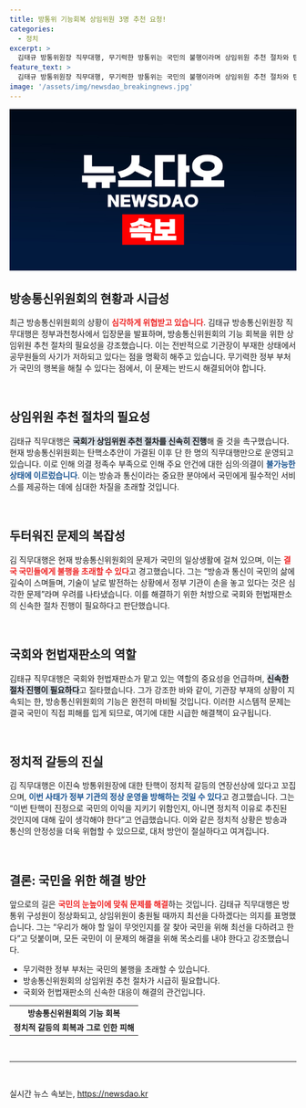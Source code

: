 ```yaml
---
title: 방통위 기능회복 상임위원 3명 추천 요청!
categories:
  - 정치
excerpt: >
  김태규 방통위원장 직무대행, 무기력한 방통위는 국민의 불행이라며 상임위원 추천 절차와 탄핵 심판의 속속 진행을 촉구했다. 기관장의 부재로 방송·통신 업무가 마비된 상황에서, 국민을 위한 최선의 노력을 이어가겠다 선언했다.
feature_text: >
  김태규 방통위원장 직무대행, 무기력한 방통위는 국민의 불행이라며 상임위원 추천 절차와 탄핵 심판의 속속 진행을 촉구했다. 기관장의 부재로 방송·통신 업무가 마비된 상황에서, 국민을 위한 최선의 노력을 이어가겠다 선언했다.
image: '/assets/img/newsdao_breakingnews.jpg'
---
```


<p><img src="/assets/img/newsdao_breakingnews.jpg" alt="implanttips 속보" /></p>

<h2 data-ke-size="size26">방송통신위원회의 현황과 시급성</h2>

<p data-ke-size="size16">최근 방송통신위원회의 상황이 <b><span style="color: #ee2323;">심각하게 위협받고 있습니다</span></b>. 김태규 방송통신위원장 직무대행은 정부과천청사에서 입장문을 발표하며, 방송통신위원회의 기능 회복을 위한 상임위원 추천 절차의 필요성을 강조했습니다. 이는 전반적으로 기관장이 부재한 상태에서 공무원들의 사기가 저하되고 있다는 점을 명확히 해주고 있습니다. 무기력한 정부 부처가 국민의 행복을 해칠 수 있다는 점에서, 이 문제는 반드시 해결되어야 합니다.</p>

<p data-ke-size="size16">&nbsp;</p>

<h2 data-ke-size="size26">상임위원 추천 절차의 필요성</h2>

<p data-ke-size="size16">김태규 직무대행은 <b><span style="background-color: #21538527;">국회가 상임위원 추천 절차를 신속히 진행</span></b>해 줄 것을 촉구했습니다. 현재 방송통신위원회는 탄핵소추안이 가결된 이후 단 한 명의 직무대행만으로 운영되고 있습니다. 이로 인해 의결 정족수 부족으로 인해 주요 안건에 대한 심의·의결이 <b><span style="color: #1a5490;">불가능한 상태에 이르렀습니다</span></b>. 이는 방송과 통신이라는 중요한 분야에서 국민에게 필수적인 서비스를 제공하는 데에 심대한 차질을 초래할 것입니다.</p>

<p data-ke-size="size16">&nbsp;</p>

<h2 data-ke-size="size26">두터워진 문제의 복잡성</h2>

<p data-ke-size="size16">김 직무대행은 현재 방송통신위원회의 문제가 국민의 일상생활에 걸쳐 있으며, 이는 <b><span style="color: #ee2323;">결국 국민들에게 불행을 초래할 수 있다</span></b>고 경고했습니다. 그는 “방송과 통신이 국민의 삶에 깊숙이 스며들며, 기술이 날로 발전하는 상황에서 정부 기관이 손을 놓고 있다는 것은 심각한 문제”라며 우려를 나타냈습니다. 이를 해결하기 위한 처방으로 국회와 헌법재판소의 신속한 절차 진행이 필요하다고 판단했습니다.</p>

<p data-ke-size="size16">&nbsp;</p>

<h2 data-ke-size="size26">국회와 헌법재판소의 역할</h2>

<p data-ke-size="size16">김태규 직무대행은 국회와 헌법재판소가 맡고 있는 역할의 중요성을 언급하며, <b><span style="background-color: #21538527;">신속한 절차 진행이 필요하다</span></b>고 질타했습니다. 그가 강조한 바와 같이, 기관장 부재의 상황이 지속되는 한, 방송통신위원회의 기능은 완전히 마비될 것입니다. 이러한 시스템적 문제는 결국 국민이 직접 피해를 입게 되므로, 여기에 대한 시급한 해결책이 요구됩니다.</p>

<p data-ke-size="size16">&nbsp;</p>

<h2 data-ke-size="size26">정치적 갈등의 진실</h2>

<p data-ke-size="size16">김 직무대행은 이진숙 방통위원장에 대한 탄핵이 정치적 갈등의 연장선상에 있다고 꼬집으며, <b><span style="color: #1a5490;">이번 사태가 정부 기관의 정상 운영을 방해하는 것일 수 있다</span></b>고 경고했습니다. 그는 “이번 탄핵이 진정으로 국민의 이익을 지키기 위함인지, 아니면 정치적 이유로 추진된 것인지에 대해 깊이 생각해야 한다”고 언급했습니다. 이와 같은 정치적 상황은 방송과 통신의 안정성을 더욱 위협할 수 있으므로, 대처 방안이 절실하다고 여겨집니다.</p>

<p data-ke-size="size16">&nbsp;</p>

<h2 data-ke-size="size26">결론: 국민을 위한 해결 방안</h2>

<p data-ke-size="size16">앞으로의 길은 <b><span style="color: #ee2323;">국민의 눈높이에 맞춰 문제를 해결</span></b>하는 것입니다. 김태규 직무대행은 방통위 구성원이 정상화되고, 상임위원이 충원될 때까지 최선을 다하겠다는 의지를 표명했습니다. 그는 “우리가 해야 할 일이 무엇인지를 잘 찾아 국민을 위해 최선을 다하려고 한다”고 덧붙이며, 모든 국민이 이 문제의 해결을 위해 목소리를 내야 한다고 강조했습니다.</p>

<ul>
    <li>무기력한 정부 부처는 국민의 불행을 초래할 수 있습니다.</li>
    <li>방송통신위원회의 상임위원 추천 절차가 시급히 필요합니다.</li>
    <li>국회와 헌법재판소의 신속한 대응이 해결의 관건입니다.</li>
</ul>

<table>
    <tr>
        <td style="text-align: center; height: 17px;"><b>방송통신위원회의 기능 회복</b></td>
    </tr>
    <tr>
        <td style="text-align: center; height: 17px;"><b>정치적 갈등의 회복과 그로 인한 피해</b></td>
    </tr>
</table>

<p data-ke-size="size16">&nbsp;</p> 

<hr>

<p data-ke-size="size16">&nbsp;</p>
실시간 뉴스 속보는, <a href="https://newsdao.kr" rel="dofollow">https://newsdao.kr</a>


